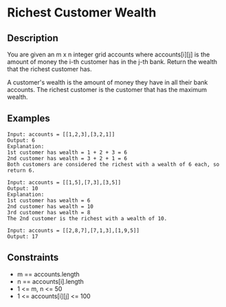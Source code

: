 # Richest Customer Wealth

## Description

You are given an m x n integer grid accounts where accounts[i][j] is the amount of
money the i-th customer has in the j-th bank. Return the wealth that the richest
customer has.

A customer's wealth is the amount of money they have in all their bank accounts.
The richest customer is the customer that has the maximum wealth.

## Examples

```
Input: accounts = [[1,2,3],[3,2,1]]
Output: 6
Explanation:
1st customer has wealth = 1 + 2 + 3 = 6
2nd customer has wealth = 3 + 2 + 1 = 6
Both customers are considered the richest with a wealth of 6 each, so return 6.
```

```
Input: accounts = [[1,5],[7,3],[3,5]]
Output: 10
Explanation:
1st customer has wealth = 6
2nd customer has wealth = 10
3rd customer has wealth = 8
The 2nd customer is the richest with a wealth of 10.
```

```
Input: accounts = [[2,8,7],[7,1,3],[1,9,5]]
Output: 17
```

## Constraints

* m == accounts.length
* n == accounts[i].length
* 1 <= m, n <= 50
* 1 <= accounts[i][j] <= 100
